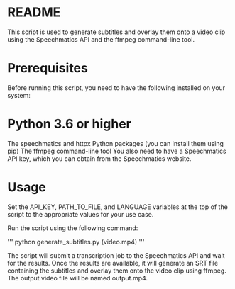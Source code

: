 # README

This script is used to generate subtitles and overlay them onto a video clip using the Speechmatics API and the ffmpeg command-line tool.

# Prerequisites

Before running this script, you need to have the following installed on your system:

# Python 3.6 or higher

The speechmatics and httpx Python packages (you can install them using pip)
The ffmpeg command-line tool
You also need to have a Speechmatics API key, which you can obtain from the Speechmatics website.

# Usage

Set the API_KEY, PATH_TO_FILE, and LANGUAGE variables at the top of the script to the appropriate values for your use case.

Run the script using the following command:

'''
python generate_subtitles.py (video.mp4)
'''

The script will submit a transcription job to the Speechmatics API and wait for the results. Once the results are available, it will generate an SRT file containing the subtitles and overlay them onto the video clip using ffmpeg. The output video file will be named output.mp4.
